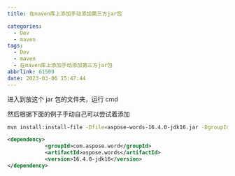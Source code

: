 ```yaml
---
title: 在maven库上添加手动添加第三方jar包

categories:
  - Dev
  - maven
tags:
  - Dev
  - maven
  - 在maven库上添加手动添加第三方jar包
abbrlink: 61509
date: 2023-03-06 15:47:44
---
```


进入到放这个 jar 包的文件夹，运行 cmd

然后根据下面的例子手动自己可以尝试着添加

```bash
mvn install:install-file -Dfile=aspose-words-16.4.0-jdk16.jar -DgroupId=com.aspose.word  -DartifactId=aspose.words -Dversion=16.4.0-jdk16 -Dpackaging=jar -DgeneratePom=true
```

```xml
<dependency>
			<groupId>com.aspose.word</groupId>
			<artifactId>aspose.words</artifactId>
			<version>16.4.0-jdk16</version>
</dependency>
```
